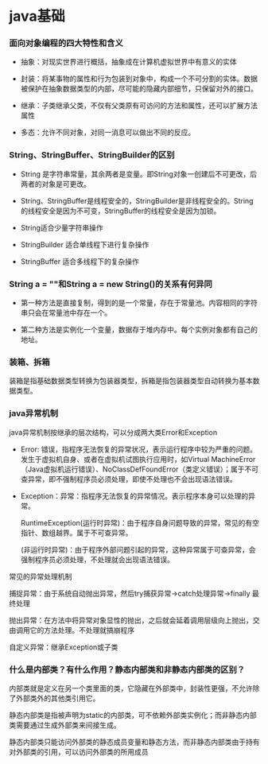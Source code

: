 # java基础

### 面向对象编程的四大特性和含义

* 抽象：对现实世界进行概括，抽象成在计算机虚拟世界中有意义的实体

* 封装：将某事物的属性和行为包装到对象中，构成一个不可分割的实体。数据被保护在抽象数据类型的内部，尽可能的隐藏内部细节，只保留对外的接口。

* 继承：子类继承父类，不仅有父类原有可访问的方法和属性，还可以扩展方法属性

* 多态：允许不同对象，对同一消息可以做出不同的反应。

### String、StringBuffer、StringBuilder的区别

* String 是字符串常量，其余两者是变量。即String对象一创建后不可更改，后两者的对象是可更改。

* String、StringBuffer是线程安全的，StringBuilder是非线程安全的。String的线程安全是因为不可变，StringBuffer的线程安全是因为加锁。

* String适合少量字符串操作

* StringBuilder 适合单线程下进行复杂操作

* StringBuffer 适合多线程下的复杂操作

### String a = ""和String a = new String()的关系有何异同

* 第一种方法是直接复制，得到的是一个常量，存在于常量池。内容相同的字符串只会在常量池中存在一个。

* 第二种方法是实例化一个变量，数据存于堆内存中。每个实例对象都有自己的地址。

### 装箱、拆箱

装箱是指基础数据类型转换为包装器类型，拆箱是指包装器类型自动转换为基本数据类型。

### java异常机制

java异常机制按继承的层次结构，可以分成两大类Error和Exception

* Error: 错误，指程序无法恢复的异常状况，表示运行程序中较为严重的问题。发生于虚拟机自身、或者在虚拟机试图执行应用时，如Virtual MachineError（Java虚拟机运行错误）、NoClassDefFoundError（类定义错误）；属于不可查异常，即不强制程序员必须处理，即使不处理也不会出现语法错误。

* Exception：异常：指程序无法恢复的异常情况。表示程序本身可以处理的异常。

    RuntimeException(运行时异常)：由于程序自身问题导致的异常，常见的有空指针、数组越界。属于不可查异常。

    (非运行时异常)：由于程序外部问题引起的异常，这种异常属于可查异常，会强制程序员必须处理，不处理就会出现语法错误。

常见的异常处理机制

捕捉异常：由于系统自动抛出异常，然后try捕获异常->catch处理异常->finally 最终处理

抛出异常：在方法中将异常对象显性的抛出，之后就会延着调用层级向上抛出，交由调用它的方法处理。不处理就搞崩程序

自定义异常：继承Exception或子类

### 什么是内部类？有什么作用？静态内部类和非静态内部类的区别？

内部类就是定义在另一个类里面的类，它隐藏在外部类中，封装性更强，不允许除了外部类外的其他类引用它。

静态内部类是指被声明为static的内部类，可不依赖外部类实例化；而非静态内部类需要通过生成外部类来间接生成。

静态内部类只能访问外部类的静态成员变量和静态方法，而非静态内部类由于持有对外部类的引用，可以访问外部类的所用成员




